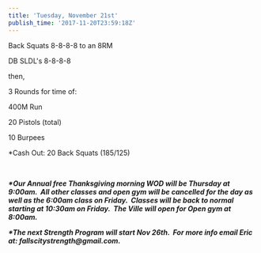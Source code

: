```yaml
---
title: 'Tuesday, November 21st'
publish_time: '2017-11-20T23:59:18Z'
---
```


Back Squats 8-8-8-8 to an 8RM

DB SLDL's 8-8-8-8

then,

3 Rounds for time of:

400M Run

20 Pistols (total)

10 Burpees

\*Cash Out: 20 Back Squats (185/125)

 

***\*Our Annual free Thanksgiving morning WOD will be Thursday at
9:00am.  All other classes and open gym will be cancelled for the day as
well as the 6:00am class on Friday.  Classes will be back to normal
starting at 10:30am on Friday.  The Ville will open for Open gym at
8:00am.***

***\*The next Strength Program will start Nov 26th.  For more info email
Eric at: fallscitystrength\@gmail.com.***
